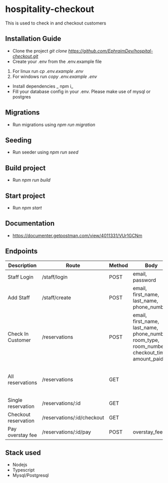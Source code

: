 # hospitality-checkout

This is used to check in and checkout customers

## Installation Guide

- Clone the project _git clone https://github.com/EphraimDev/hospital-checkout.git_
- Create your .env from the .env.example file

1. For linux run _cp .env.example .env_
2. For windows run _copy .env.example .env_

- Install dependencies _ npm i_
- Fill your database config in your .env. Please make use of mysql or postgres

## Migrations

- Run migrations using _npm run migration_

## Seeding

- Run seeder using _npm run seed_

## Build project

- Run _npm run build_

## Start project

- Run _npm start_

## Documentation

- https://documenter.getpostman.com/view/4011331/VUr1GCNm

## Endpoints

| Description          | Route                      | Method | Body                                                                                           | Params | Query                                                        | Added Info                                 |
| -------------------- | -------------------------- | ------ | ---------------------------------------------------------------------------------------------- | ------ | ------------------------------------------------------------ | ------------------------------------------ |
| Staff Login          | /staff/login               | POST   | email, password                                                                                |        |                                                              |                                            |
| Add Staff            | /staff/create              | POST   | email, first_name, last_name, phone_number                                                     |        |                                                              |                                            |
| Check In Customer    | /reservations              | POST   | email, first_name, last_name, phone_number, room_type, room_number, checkout_time, amount_paid |        |                                                              |                                            |
| All reservations     | /reservations              | GET    |                                                                                                |        | status, checking_time, checkout_time, room_type, room_number | status should be _running_ or _checkedout_ |
| Single reservation   | /reservations/:id          | GET    |                                                                                                | id     |                                                              |                                            |
| Checkout reservation | /reservations/:id/checkout | GET    |                                                                                                | id     |                                                              |                                            |
| Pay overstay fee     | /reservations/:id/pay      | POST   | overstay_fee                                                                                   | id     |                                                              |                                            |

## Stack used
- Nodejs
- Typescript
- Mysql/Postgresql